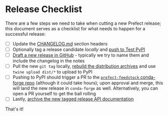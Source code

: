 # Release Checklist

There are a few steps we need to take when cutting a new Prefect release; this document serves as a checklist for what needs to happen for a successful release:

- [ ] Update the [CHANGELOG.md](https://github.com/PrefectHQ/prefect/blob/master/CHANGELOG.md) section headers
- [ ] Optionally tag a release candidate _locally_ and [push to Test PyPI](https://packaging.python.org/tutorials/packaging-projects/#uploading-the-distribution-archives)
- [ ] [Draft a new release in GitHub](https://github.com/PrefectHQ/prefect/releases) - typically we try to name them and include the changelog in the notes
- [ ] Pull the new `git tag` locally, [rebuild the distribution archives](https://packaging.python.org/tutorials/packaging-projects/#generating-distribution-archives) and use `twine upload dist/*` to upload to PyPI
- [ ] Pushing to PyPI should trigger a PR to the [`prefect-feedstock` conda-forge repo](https://github.com/conda-forge/prefect-feedstock) (although it could take hours); upon approval and merge, this will land the new release in `conda-forge` as well.  Alternatively, you can open a PR yourself to get the ball rolling
- [ ] Lastly, [archive the new tagged release API documentation](documentation.html#archiving-api-docs)

That's it!
